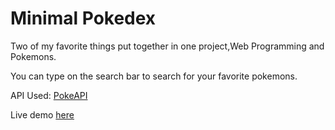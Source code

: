 # Minimal Pokedex

Two of my favorite things put together in one project,Web Programming and Pokemons.

You can type on the search bar to search for your favorite pokemons.

API Used: [PokeAPI](https://pokeapi.co/)

Live demo [here](http://handlebarsjs.com/)
